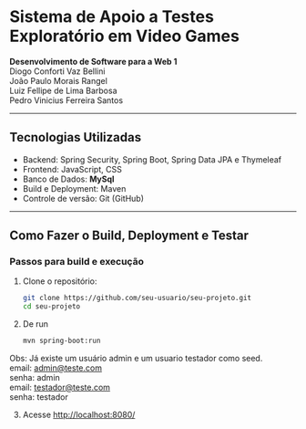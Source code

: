 # Sistema de Apoio a Testes Exploratório em Video Games

**Desenvolvimento de Software para a Web 1**  
Diogo Conforti Vaz Bellini<br>
João Paulo Morais Rangel<br>
Luiz Fellipe de Lima Barbosa<br>
Pedro Vinicius Ferreira Santos<br>

---

## Tecnologias Utilizadas

- Backend: Spring Security, Spring Boot, Spring Data JPA e Thymeleaf  
- Frontend: JavaScript, CSS  
- Banco de Dados: **MySql**  
- Build e Deployment: Maven  
- Controle de versão: Git (GitHub)

---

## Como Fazer o Build, Deployment e Testar

### Passos para build e execução

1. Clone o repositório:

   ```bash
   git clone https://github.com/seu-usuario/seu-projeto.git
   cd seu-projeto

2. De run

   ```bash
   mvn spring-boot:run

Obs: Já existe um usuário admin e um usuario testador como seed.<br>
email: admin@teste.com<br> senha: admin<br>
email: testador@teste.com<br> senha: testador<br>

3. Acesse
   [http://localhost:8080/](http://localhost:8080/)
